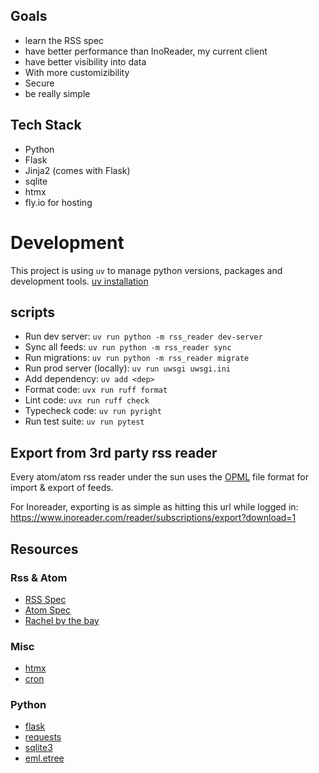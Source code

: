 ## Goals
- learn the RSS spec
- have better performance than InoReader, my current client
- have better visibility into data
- With more customizibility
- Secure 
- be really simple

## Tech Stack
- Python
- Flask
- Jinja2 (comes with Flask)
- sqlite
- htmx
- fly.io for hosting
  
# Development 
This project is using `uv` to manage python versions, packages and development tools. [uv installation](https://docs.astral.sh/uv/getting-started/installation/)
## scripts
- Run dev server: `uv run python -m rss_reader dev-server`
- Sync all feeds: `uv run python -m rss_reader sync`
- Run migrations: `uv run python -m rss_reader migrate`
- Run prod server (locally): `uv run uwsgi uwsgi.ini`
- Add dependency: `uv add <dep>`
- Format code: `uvx run ruff format`
- Lint code: `uvx run ruff check`
- Typecheck code: `uv run pyright`
- Run test suite: `uv run pytest`

## Export from 3rd party rss reader
Every atom/atom rss reader under the sun uses the [OPML](https://en.wikipedia.org/wiki/OPML) file format for import & export of feeds.

For Inoreader, exporting is as simple as hitting this url while logged in:
https://www.inoreader.com/reader/subscriptions/export?download=1

## Resources

### Rss & Atom 
- [RSS Spec](https://www.rssboard.org/rss-specification)
- [Atom Spec](https://www.ietf.org/rfc/rfc4287.txt)
- [Rachel by the bay](https://rachelbythebay.com/w/2024/08/17/hash/)

### Misc
- [htmx](https://htmx.org/docs/)
- [cron](https://crontab.guru/)

### Python
- [flask](https://flask.palletsprojects.com/en/stable/quickstart/)
- [requests](https://pypi.org/project/requests/)
- [sqlite3](https://docs.python.org/3/library/sqlite3.html#sqlite3-reference)
- [eml.etree](https://docs.python.org/3/library/xml.etree.elementtree.html#module-xml.etree.ElementTree)
